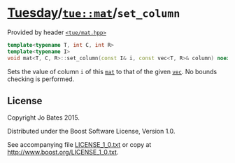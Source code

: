 [Tuesday](../../../README.md)/[`tue::mat`](../../headers/mat.md)/`set_column`
=============================================================================
Provided by header [`<tue/mat.hpp>`](../../headers/mat.md)

```c++
template<typename T, int C, int R>
template<typename I>
void mat<T, C, R>::set_column(const I& i, const vec<T, R>& column) noexcept;
```

Sets the value of column `i` of this [`mat`](../../headers/mat.md) to that of
the given [`vec`](../../headers/vec.md). No bounds checking is performed.

License
-------
Copyright Jo Bates 2015.

Distributed under the Boost Software License, Version 1.0.

See accompanying file [LICENSE_1_0.txt](../../../LICENSE_1_0.txt) or copy at
http://www.boost.org/LICENSE_1_0.txt.
